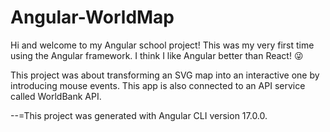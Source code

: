 # Angular-WorldMap

Hi and welcome to my Angular school project! This was my very first time using the Angular framework. I think I like Angular better than React! 😜

This project was about transforming an SVG map into an interactive one by introducing mouse events. This app is also connected to an API service called WorldBank API.

--=This project was generated with Angular CLI version 17.0.0.
